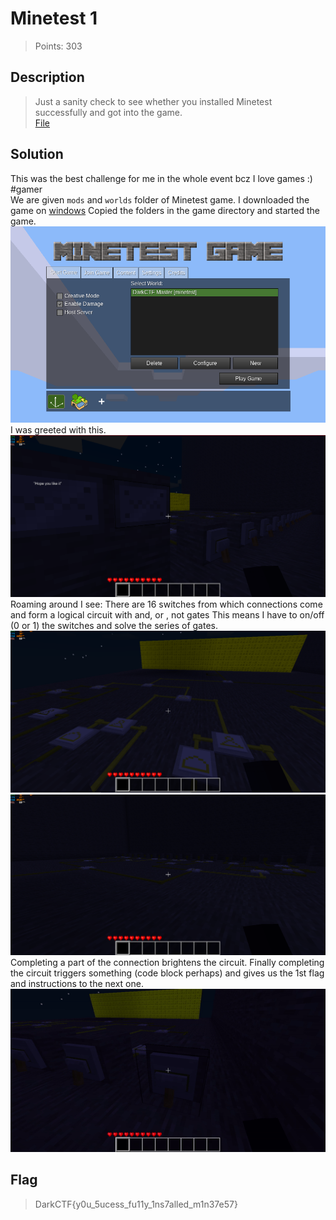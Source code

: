 # Minetest 1
> Points: 303

## Description
>Just a sanity check to see whether you installed Minetest successfully and got into the game.<br>
[File](https://mega.nz/file/zxlhlAYL#1SbgYkhBMHqyeCWNNHNIASAxanpEMLi2CGxHjRod4k8)

## Solution
This was the best challenge for me in the whole event bcz I love games :) #gamer<br>
We are given `mods` and `worlds` folder of Minetest game. I downloaded the game on [windows](https://www.minetest.net/downloads/)
Copied the folders in the game directory and started the game. 
![](game.png)
I was greeted with this.
![](Screenshot_1.png)
Roaming around I see: There are 16 switches from which connections come and form a logical circuit with and, or , not gates
This means I have to on/off (0 or 1) the switches and solve the series of gates.
![](Screenshot_2.png)
![](Screenshot_3.png)
Completing a part of the connection brightens the circuit.
Finally completing the circuit triggers something (code block perhaps) and gives us the 1st flag and instructions to the next one.
![](trigger.gif)
## Flag
>DarkCTF{y0u_5ucess_fu11y_1ns7alled_m1n37e57}
